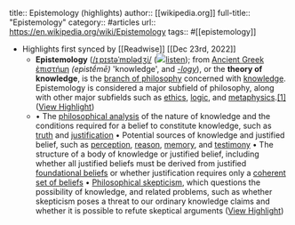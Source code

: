 title:: Epistemology (highlights)
author:: [[wikipedia.org]]
full-title:: "Epistemology"
category:: #articles
url:: https://en.wikipedia.org/wiki/Epistemology
tags:: #[[epistemology]]

- Highlights first synced by [[Readwise]] [[Dec 23rd, 2022]]
	- **Epistemology** ([/ɪˌpɪstəˈmɒlədʒi/](https://en.wikipedia.org/wiki/Help:IPA/English) ([![](https://upload.wikimedia.org/wikipedia/commons/thumb/8/8a/Loudspeaker.svg/11px-Loudspeaker.svg.png)](https://en.wikipedia.org/wiki/File:En-uk-epistemology.ogg)[listen](https://upload.wikimedia.org/wikipedia/commons/6/63/En-uk-epistemology.ogg)); from [Ancient Greek](https://en.wikipedia.org/wiki/Ancient_Greek_language) [ἐπιστήμη](https://en.wiktionary.org/wiki/%E1%BC%90%CF%80%CE%B9%CF%83%CF%84%CE%AE%CE%BC%CE%B7#Ancient_Greek) *(*epistḗmē*)* 'knowledge', and *[-logy](https://en.wikipedia.org/wiki/-logy)*), or the **theory of knowledge**, is the [branch of philosophy](https://en.wikipedia.org/wiki/Outline_of_philosophy) concerned with [knowledge](https://en.wikipedia.org/wiki/Knowledge). Epistemology is considered a major subfield of philosophy, along with other major subfields such as [ethics](https://en.wikipedia.org/wiki/Ethics), [logic](https://en.wikipedia.org/wiki/Logic), and [metaphysics](https://en.wikipedia.org/wiki/Metaphysics).[[1]](https://en.wikipedia.org/wiki/Epistemology#cite_note-Britannica-1) ([View Highlight](https://read.readwise.io/read/01gmywhwje40p2k92d20r83p3p))
	- •   The [philosophical analysis](https://en.wikipedia.org/wiki/Philosophical_analysis) of the nature of knowledge and the conditions required for a belief to constitute knowledge, such as [truth](https://en.wikipedia.org/wiki/Truth) and [justification](https://en.wikipedia.org/wiki/Justification_(epistemology))
	  •   Potential sources of knowledge and justified belief, such as [perception](https://en.wikipedia.org/wiki/Perception), [reason](https://en.wikipedia.org/wiki/Reason), [memory](https://en.wikipedia.org/wiki/Memory), and [testimony](https://en.wikipedia.org/wiki/Testimony#Philosophy)
	  •   The structure of a body of knowledge or justified belief, including whether all justified beliefs must be derived from justified [foundational beliefs](https://en.wikipedia.org/wiki/Foundationalism) or whether justification requires only a [coherent set of beliefs](https://en.wikipedia.org/wiki/Coherentism)
	  •   [Philosophical skepticism](https://en.wikipedia.org/wiki/Philosophical_skepticism), which questions the possibility of knowledge, and related problems, such as whether skepticism poses a threat to our ordinary knowledge claims and whether it is possible to refute skeptical arguments ([View Highlight](https://read.readwise.io/read/01gmywj5amshkgc2bvp494n7nt))
